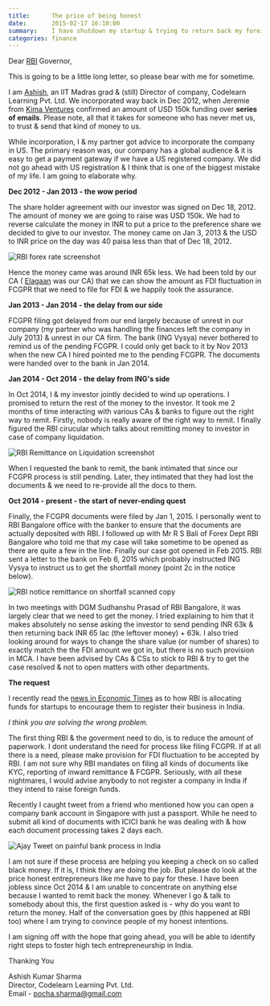 ```yaml
---
title:      The price of being honest
date:       2015-02-17 16:10:00
summary:    I have shutdown my startup & trying to return back my foreign investor money but got stuck with some RBI regulations that are pretty absurd. 
categories: finance
---
```


Dear [RBI](http://rbi.org.in) Governor,

This is going to be a little long letter, so please bear with me for sometime. 

I am [Ashish](http://twitter.com/pocha), an IIT Madras grad & (still) Director of company, Codelearn Learning Pvt. Ltd. We incorporated way back in Dec 2012, when Jeremie from [Kima Ventures](www.kimaventures.com) confirmed an amount of USD 150k funding over **series of emails**. Please note, all that it takes for someone who has never met us, to trust & send that kind of money to us. 

While incorporation, I & my partner got advice to incorporate the company in US. The primary reason was, our company has a global audience & it is easy to get a payment gateway if we have a US registered company. We did not go ahead with US registration & I think that is one of the biggest mistake of my life. I am going to elaborate why. 

**Dec 2012 - Jan 2013 - the wow period**

The share holder agreement with our investor was signed on Dec 18, 2012. The amount of money we are going to raise was USD 150k. We had to reverse calculate the money in INR to put a price to the preference share we decided to give to our investor. The money came on Jan 3, 2013 & the USD to INR price on the day was 40 paisa less than that of Dec 18, 2012. 

![RBI forex rate screenshot](/images/RBI-screenshot.png)

Hence the money came was around INR 65k less. We had been told by our CA ( [Elagaan](www.elagaan.com) was our CA) that we can show the amount as FDI fluctuation in FCGPR that we need to file for FDI & we happily took the assurance. 

**Jan 2013 - Jan 2014 - the delay from our side**

FCGPR filing got delayed from our end largely because of unrest in our company (my partner who was handling the finances left the company in July 2013) & unrest in our CA firm. The bank (ING Vysya) never bothered to remind us of the pending FCGPR. I could only get back to it by Nov 2013 when the new CA I hired pointed me to the pending FCGPR. The documents were handed over to the bank in Jan 2014.

**Jan 2014 - Oct 2014 - the delay from ING's side**

In Oct 2014, I & my investor jointly decided to wind up operations. I promised to return the rest of the money to the investor. It took me 2 months of time interacting with various CAs & banks to figure out the right way to remit. Firstly, nobody is really aware of the right way to remit. I finally figured the RBI cirucular which talks about remitting money to investor in case of company liquidation. 

![RBI Remittance on Liquidation screenshot](/images/RBI-circular-remittance.png)

When I requested the bank to remit, the bank intimated that since our FCGPR process is still pending. Later, they intimated that they had lost the documents & we need to re-provide all the docs to them. 

**Oct 2014 - present - the start of never-ending quest**

Finally, the FCGPR documents were filed by Jan 1, 2015. I personally went to RBI Bangalore office with the banker to ensure that the documents are actually deposited with RBI. I followed up with Mr R S Bali of Forex Dept RBI Bangalore who told me that my case will take sometime to be opened as there are quite a few in the line. Finally our case got opened in Feb 2015. RBI sent a letter to the bank on Feb 6, 2015 which probably instructed ING Vysya to instruct us to get the shortfall money (point 2c in the notice below).

![RBI notice remittance on shortfall scanned copy](/images/RBI-notice-shortfall.png) 

In two meetings with DGM Sudhanshu Prasad of RBI Bangalore, it was largely clear that we need to get the money. I tried explaining to him that it makes absolutely no sense asking the investor to send pending INR 63k & then returning back INR 65 lac (the leftover money) + 63k. I also tried looking around for ways to change the share value (or number of shares) to exactly match the the FDI amount we got in, but there is no such provision in MCA. I have been advised by CAs & CSs to stick to RBI & try to get the case resolved & not to open matters with other departments. 

**The request**

I recently read the [news in Economic Times](http://articles.economictimes.indiatimes.com/2015-02-10/news/59005242_1_startup-fund-yournest-angel-fund-sidbi) as to how RBI is allocating funds for startups to encourage them to register their business in India. 

*I think you are solving the wrong problem.* 

The first thing RBI & the goverment need to do, is to reduce the amount of paperwork. I dont understand the need for process like filing FCGPR. If at all there is a need, please make provision for FDI fluctuation to be accepted by RBI. I am not sure why RBI mandates on filing all kinds of documents like KYC, reporting of inward remittance & FCGPR. Seriously, with all these nightmares, I would advise anybody to not register a company in India if they intend to raise foreign funds. 

Recently I caught tweet from a friend who mentioned how you can open a company bank account in Singapore with just a passport. While he need to submit all kind of documents with ICICI bank he was dealing with & how each document processing takes 2 days each. 

![Ajay Tweet on painful bank process in India](/images/Ajay-tweet-painful-bank-process.png)

I am not sure if these process are helping you keeping a check on so called black money. If it is, I think they are doing the job. But please do look at the price honest entrepreneurs like me have to pay for these. I have been jobless since Oct 2014 & I am unable to concentrate on anything else because I wanted to remit back the money. Whenever I go & talk to somebody about this, the first question asked is - why do you want to return the money. Half of the conversation goes by (this happened at RBI too) where I am trying to convince people of my honest intentions.

I am signing off with the hope that going ahead, you will be able to identify right steps to foster high tech entrepreneurship in India.  

Thanking You

Ashish Kumar Sharma<br/>
Director, Codelearn Learning Pvt. Ltd.<br/>
Email - pocha.sharma@gmail.com 
 
